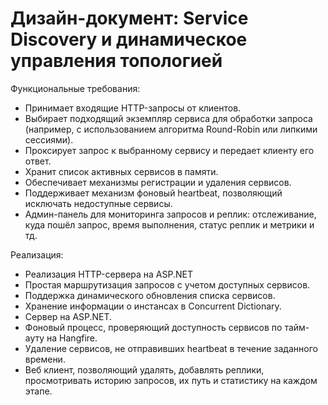 # Дизайн-документ: Service Discovery и динамическое управления топологией

Функциональные требования:
- Принимает входящие HTTP-запросы от клиентов.
- Выбирает подходящий экземпляр сервиса для обработки запроса (например, с использованием алгоритма Round-Robin или липкими сессиями).
- Проксирует запрос к выбранному сервису и передает клиенту его ответ.
- Хранит список активных сервисов в памяти.
- Обеспечивает механизмы регистрации и удаления сервисов.
- Поддерживает механизм фоновый heartbeat, позволяющий исключать недоступные сервисы.
- Админ-панель для мониторинга запросов и реплик: отслеживание, куда пошёл запрос, время выполнения, статус реплик и метрики и тд.

Реализация:
- Реализация HTTP-сервера на ASP.NET
- Простая маршрутизация запросов с учетом доступных сервисов.
- Поддержка динамического обновления списка сервисов.
- Хранение информации о инстансах в Concurrent Dictionary.
- Сервер на ASP.NET. 
- Фоновый процесс, проверяющий доступность сервисов по тайм-ауту на Hangfire.
- Удаление сервисов, не отправивших heartbeat в течение заданного времени.
- Веб клиент, позволяющий удалять, добавлять реплики, просмотривать историю запросов, их путь и статистику на каждом этапе. 
